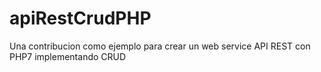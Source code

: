 # apiRestCrudPHP
Una contribucion como ejemplo para crear un web service API REST con PHP7 implementando CRUD 
